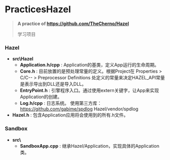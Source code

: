 # PracticesHazel

> **A practice of https://github.com/TheCherno/Hazel**
> 
> 学习项目

### Hazel

* **src\Hazel**
    - **Application.h/cpp** : Application的基类，定义App运行的生命周期。
    - **Core.h** : 目前放置的是预处理常量的定义。根据Project在 Properties > C/C-- > Preprocessor Definitions 处定义的常量来决定HAZEL_API常量是表示导出到DLL还是导入DLL。
    - **EntryPoint.h** : 引擎程序入口。通过使用extern关键字，让App来实现Application的创建。
    - **Log.h/cpp** : 日志系统。 使用第三方库：https://github.com/gabime/spdlog Hazel/vendor/spdlog
* **Hazel.h** : 包含Application应用将会使用到的所有.h文件。

### Sandbox

* **src\\**
    - **SandboxApp.cpp** : 继承Hazel/Application，实现具体的Application类。